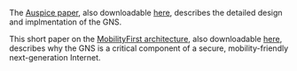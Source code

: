 The [Auspice paper](http://dl.acm.org/citation.cfm?id=2626331), also downloadable 
[here](http://people.cs.umass.edu/~arun/papers/auspice.pdf), describes the detailed design and implmentation of the GNS. 

This short paper on the [MobilityFirst architecture](http://www.sigcomm.org/ccr/papers/2014/July/0000000.0000011), also downloadable 
[here](https://www.cics.umass.edu/~arun/papers/MF-CCR.pdf), describes why the GNS is a critical component of a secure, 
mobility-friendly next-generation Internet.

